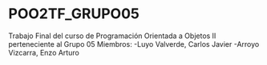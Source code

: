 # POO2TF_GRUPO05
Trabajo Final del curso de Programación Orientada a Objetos II perteneciente al Grupo 05
Miembros:
-Luyo Valverde, Carlos Javier
-Arroyo Vizcarra, Enzo Arturo
